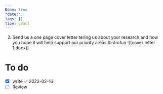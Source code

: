 ```yaml
---
Done: true
"date:": 
tags: []
tipe: grant
---
```


2) Send us a one page cover letter telling us about your research and how you hope it will help support our priority areas
#introfun
![[cover letter 1.docx]]

# To do 
 - [x] write ✅ 2023-02-16
 - [ ] Review

